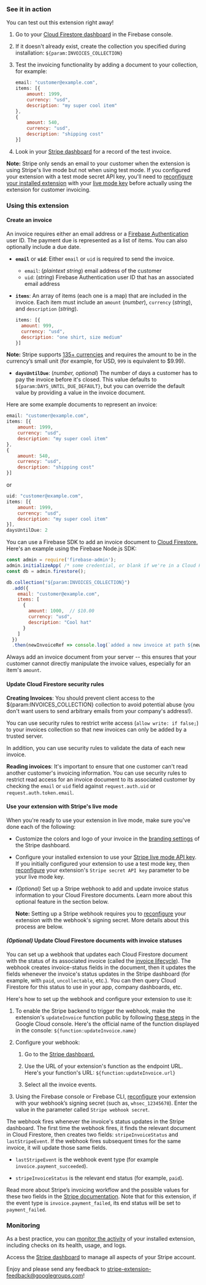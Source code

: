 ### See it in action

You can test out this extension right away!

1. Go to your [Cloud Firestore dashboard](https://console.firebase.google.com/project/${param:PROJECT_ID}/database/firestore/data) in the Firebase console.

1. If it doesn't already exist, create the collection you specified during installation: `${param:INVOICES_COLLECTION}`

1. Test the invoicing functionality by adding a document to your collection, for example:

    ```js
    email: "customer@example.com",
    items: [{
        amount: 1999,
        currency: "usd",
        description: "my super cool item"
    },
    {
        amount: 540,
        currency: "usd",
        description: "shipping cost"
    }]
    ```

1. Look in your [Stripe dashboard](https://dashboard.stripe.com/test/invoices) for a record of the test invoice.

**Note:** Stripe only sends an email to your customer when the extension is using Stripe's live mode but not when using test mode. If you configured your extension with a test mode secret API key, you'll need to [reconfigure your installed extension](https://firebase.google.com/docs/extensions/manage-installed-extensions?platform=console#reconfigure) with your [live mode key](https://dashboard.stripe.com/apikeys) before actually using the extension for customer invoicing.

### Using this extension

#### Create an invoice

An invoice requires either an email address or a [Firebase Authentication](https://firebase.google.com/docs/auth) user ID. The payment due is represented as a list of items. You can also optionally include a due date.

* **`email`** or **`uid`**: Either `email` or `uid` is required to send the invoice.
  * `email`: (_plaintext string_) email address of the customer
  * `uid`: (_string_) Firebase Authentication user ID that has an associated email address

* **`items`**: An array of items (each one is a map) that are included in the invoice. Each item must include an `amount` (_number_), `currency` (_string_), and `description` (_string_).

  ```js
  items: [{
    amount: 999,
    currency: "usd",
    description: "one shirt, size medium"
  }]
  ```

**Note:** Stripe supports [135+ currencies](https://stripe.com/docs/currencies) and requires the amount to be in the currency’s small unit (for example, for USD, `999` is equivalent to $9.99).

* **`daysUntilDue`**: (_number, optional_) The number of days a customer has to pay the invoice before it's closed. This value defaults to `${param:DAYS_UNTIL_DUE_DEFAULT}`, but you can override the default value by providing a value in the invoice document.

Here are some example documents to represent an invoice:

```js
email: "customer@example.com",
items: [{
    amount: 1999,
    currency: "usd",
    description: "my super cool item"
},
{
    amount: 540,
    currency: "usd",
    description: "shipping cost"
}]
```

or

```js
uid: "customer@example.com",
items: [{
    amount: 1999,
    currency: "usd",
    description: "my super cool item"
}],
daysUntilDue: 2
```

You can use a Firebase SDK to add an invoice document to [Cloud Firestore.](https://firebase.google.com/docs/firestore/quickstart#set_up_your_development_environment) Here's an example using the Firebase Node.js SDK:

```js
const admin = require('firebase-admin');
admin.initializeApp( /* some credential, or blank if we're in a Cloud Function */ );
const db = admin.firestore();

db.collection("${param:INVOICES_COLLECTION}")
  .add({
    email: "customer@example.com",
    items: [
      {
        amount: 1000,  // $10.00
        currency: "usd",
        description: "Cool hat"
      }
    ]
  })
  .then(newInvoiceRef => console.log(`added a new invoice at path ${newInvoiceRef.path}`));
```

Always add an invoice document from your server -- this ensures that your customer cannot directly manipulate the invoice values, especially for an item's `amount`.

#### Update Cloud Firestore security rules

**Creating Invoices**: You should prevent client access to the ${param:INVOICES_COLLECTION} collection to avoid potential abuse (you don't want users to send arbitrary emails from your company's address!). 

You can use security rules to restrict write access (`allow write: if false;`) to your invoices collection so that new invoices can only be added by a trusted server.

In addition, you can use security rules to validate the data of each new invoice.

**Reading invoices**: It's important to ensure that one customer can't read another customer's invoicing information. You can use security rules to restrict read access for an invoice document to its associated customer by checking the `email` or `uid` field against `request.auth.uid` or `request.auth.token.email`.

#### Use your extension with Stripe's live mode

When you're ready to use your extension in live mode, make sure you've done each of the following:

* Customize the colors and logo of your invoice in the [branding settings](https://dashboard.stripe.com/settings/branding) of the Stripe dashboard.

* Configure your installed extension to use your [Stripe live mode API key](https://dashboard.stripe.com/apikeys).
If you initially configured your extension to use a test mode key, then [reconfigure](https://firebase.google.com/docs/extensions/manage-installed-extensions?platform=console#reconfigure) your extension's `Stripe secret API key` parameter to be your live mode key.

* _(Optional)_ Set up a Stripe webhook to add and update invoice status information to your Cloud Firestore documents. Learn more about this optional feature in the section below.

  **Note:** Setting up a Stripe webhook requires you to [reconfigure](https://firebase.google.com/docs/extensions/manage-installed-extensions?platform=console#reconfigure) your extension with the webhook's signing secret. More details about this process are below.

#### _(Optional)_ Update Cloud Firestore documents with invoice statuses

You can set up a webhook that updates each Cloud Firestore document with the status of its associated invoice (called the [invoice lifecycle](https://stripe.com/docs/billing/subscriptions/overview#invoice-lifecycle)). The webhook creates invoice-status fields in the document, then it updates the fields whenever the invoice's status updates in the Stripe dashboard (for example, with `paid`, `uncollectable`, etc.).  You can then query Cloud Firestore for this status to use in your app, company dashboards, etc.

Here's how to set up the webhook and configure your extension to use it:

1. To enable the Stripe backend to trigger the webhook, make the extension's `updateInvoice` function public by following [these steps](https://cloud.google.com/functions/docs/securing/managing-access-iam#allowing_unauthenticated_function_invocation) in the Google Cloud console. Here's the official name of the function displayed in the console:
`${function:updateInvoice.name}`

1. Configure your webhook:

    1. Go to the [Stripe dashboard.](https://dashboard.stripe.com/test/webhooks)

    1. Use the URL of your extension's function as the endpoint URL. Here's your function's URL: `${function:updateInvoice.url}`

    1. Select all the invoice events.

1. Using the Firebase console or Firebase CLI, [reconfigure](https://firebase.google.com/docs/extensions/manage-installed-extensions#reconfigure) your extension with your webhook’s signing secret (such as, `whsec_12345678`). Enter the value in the parameter called `Stripe webhook secret`.

The webhook fires whenever the invoice's status updates in the Stripe dashboard. The first time the webhook fires, it finds the relevant document in Cloud Firestore, then creates two fields: `stripeInvoiceStatus` and `lastStripeEvent`. If the webhook fires subsequent times for the same invoice, it will update those same fields.

* `lastStripeEvent` is the webhook event type (for example `invoice.payment_succeeded`).

* `stripeInvoiceStatus` is the relevant end status (for example, `paid`).

Read more about Stripe’s invoicing workflow and the possible values for these two fields in the [Stripe documentation](https://stripe.com/docs/billing/invoices/workflow#invoice-status-transition-endpoints-and-webhooks). Note that for this extension, if the event type is `invoice.payment_failed`, its end status will be set to `payment_failed`.

### Monitoring

As a best practice, you can [monitor the activity](https://firebase.google.com/docs/extensions/manage-installed-extensions#monitor) of your installed extension, including checks on its health, usage, and logs.

Access the [Stripe dashboard](https://dashboard.stripe.com/) to manage all aspects of your Stripe account.

Enjoy and please send any feedback to stripe-extension-feedback@googlegroups.com!
